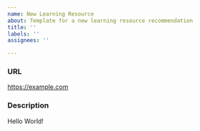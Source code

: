 ```yaml
---
name: New Learning Resource
about: Template for a new learning resource recommendation
title: ''
labels: ''
assignees: ''

---
```


### URL
https://example.com

### Description
Hello World!
